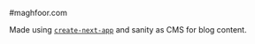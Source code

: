 #maghfoor.com

Made using [`create-next-app`](https://github.com/vercel/next.js/tree/canary/packages/create-next-app) and sanity as CMS for blog content.
